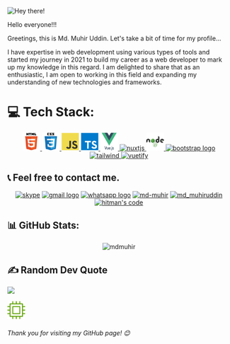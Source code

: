 ![Hey there!](https://media.licdn.com/dms/image/D5616AQGHf4G3qv_KOw/profile-displaybackgroundimage-shrink_350_1400/0/1708885000198?e=1720051200&v=beta&t=5cFeI-0S3ler_cBj3jtGk59KS5x3NeuCxaNzlBMHTZc)

Hello everyone!!!

Greetings, this is Md. Muhir Uddin. Let's take a bit of time for my profile...

I have expertise in web development using various types of tools and started my journey in 2021 to build my career as a web developer to mark up my knowledge in this regard. I am delighted to share that as an enthusiastic, I am open to working in this field and expanding my understanding of new technologies and frameworks. 

# 💻 Tech Stack:
<p align="center"> 
  <a href="https://www.w3.org/html/" target="_blank" rel="noreferrer"> <img src="https://raw.githubusercontent.com/devicons/devicon/master/icons/html5/html5-original-wordmark.svg" alt="html5" width="40" height="40"/> </a> 
  <a href="https://www.w3schools.com/css/" target="_blank" rel="noreferrer"> <img src="https://raw.githubusercontent.com/devicons/devicon/master/icons/css3/css3-original-wordmark.svg" alt="css3" width="40" height="40"/> </a>    
  <a href="https://developer.mozilla.org/en-US/docs/Web/JavaScript" target="_blank" rel="noreferrer"> <img src="https://raw.githubusercontent.com/devicons/devicon/master/icons/javascript/javascript-original.svg" alt="javascript" width="40" height="40"/> </a>  
  <a href="https://www.typescriptlang.org/" target="_blank" rel="noreferrer"> <img src="https://raw.githubusercontent.com/devicons/devicon/master/icons/typescript/typescript-original.svg" alt="typescript" width="40" height="40"/> </a>
  <a href="https://vuejs.org/" target="_blank" rel="noreferrer"> <img src="https://raw.githubusercontent.com/devicons/devicon/master/icons/vuejs/vuejs-original-wordmark.svg" alt="vuejs" width="40" height="40"/> </a>  
  <a href="https://nuxtjs.org/" target="_blank" rel="noreferrer"> <img src="https://www.vectorlogo.zone/logos/nuxtjs/nuxtjs-icon.svg" alt="nuxtjs" width="40" height="40"/> </a>  
  <a href="https://nodejs.org" target="_blank" rel="noreferrer"> <img src="https://raw.githubusercontent.com/devicons/devicon/master/icons/nodejs/nodejs-original-wordmark.svg" alt="nodejs" width="40" height="40"/> </a>    
  <a href="https://getbootstrap.com" target="_blank" rel="noreferrer"> <img src="https://cdn.jsdelivr.net/gh/devicons/devicon/icons/bootstrap/bootstrap-original.svg" height="40" alt="bootstrap logo"  /></a>    
  <a href="https://tailwindcss.com/" target="_blank" rel="noreferrer"> <img src="https://www.vectorlogo.zone/logos/tailwindcss/tailwindcss-icon.svg" alt="tailwind" width="40" height="40"/> </a>  
  <a href="https://vuetifyjs.com/en/" target="_blank" rel="noreferrer"> <img src="https://bestofjs.org/logos/vuetify.svg" alt="vuetify" width="40" height="40"/> </a> 
  
 </p>


## 📞 Feel free to contact me.
<p align="center">
    <a href="https://join.skype.com/invite/um45L2MIzxQP" target="blank">
      <img
        align="top"
        src="https://cdn.jsdelivr.net/npm/simple-icons@3.0.1/icons/skype.svg"
        alt="skype"
        width="40"
        height="30"
    /></a>
    <a href="mailto:mdmuhir04@gmail.com" target="blank"
      ><img
        align="top"
        src="https://raw.githubusercontent.com/maurodesouza/profile-readme-generator/master/src/assets/icons/social/gmail/default.svg"
        width="40"
        height="30"
        alt="gmail logo"
    /></a>
    <a href="https://wa.link/m875rv" target="blank">
      <img
        align="top"
        src="https://raw.githubusercontent.com/maurodesouza/profile-readme-generator/master/src/assets/icons/social/whatsapp/default.svg"
        width="40"
        height="30"
        alt="whatsapp logo"
    /></a>
    <a href="https://linkedin.com/in/md-muhir" target="blank"
      ><img
        align="top"
        src="https://raw.githubusercontent.com/rahuldkjain/github-profile-readme-generator/master/src/images/icons/Social/linked-in-alt.svg"
        alt="md-muhir"
        height="30"
        width="40"
    /></a>
    <a href="https://twitter.com/md_muhiruddin" target="blank"
      ><img
        align="top"
        src="https://raw.githubusercontent.com/rahuldkjain/github-profile-readme-generator/master/src/images/icons/Social/twitter.svg"
        alt="md_muhiruddin"
        height="30"
        width="40"
    /></a>
    <a href="https://www.youtube.com/c/hitman's code" target="blank"
      ><img
        align="top"
        src="https://raw.githubusercontent.com/rahuldkjain/github-profile-readme-generator/master/src/images/icons/Social/youtube.svg"
        alt="hitman's code"
        height="30"
        width="40"
    /></a>
  </p>


## 📊 GitHub Stats:
<p align="center"><img align="center" src="https://github-readme-stats.vercel.app/api/top-langs?username=mdmuhir&theme=monokai&show_icons=true&locale=en&layout=compact" alt="mdmuhir" /></p>


## ✍️ Random Dev Quote
![](https://quotes-github-readme.vercel.app/api?type=horizontal&theme=dark)

<a href='https://docs.github.com/en/developers'><img src='https://raw.githubusercontent.com/acervenky/animated-github-badges/master/assets/devbadge.gif' width='40' height='40'></a> 
###### Thank you for visiting my GitHub page! 😊

